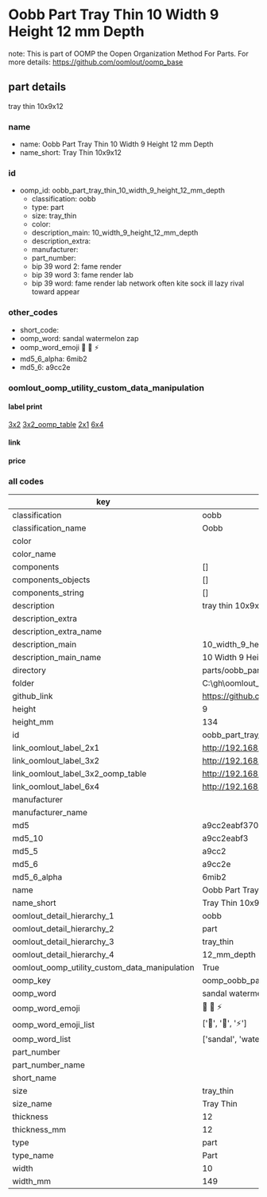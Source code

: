 # Oobb Part Tray Thin 10 Width 9 Height 12 mm Depth  

note: This is part of OOMP the Oopen Organization Method For Parts. For more details: https://github.com/oomlout/oomp_base

##  part details
  



tray thin 10x9x12



### name
* name: Oobb Part Tray Thin 10 Width 9 Height 12 mm Depth
* name_short: Tray Thin 10x9x12 
### id
* oomp_id: oobb_part_tray_thin_10_width_9_height_12_mm_depth
  * classification: oobb
  * type: part
  * size: tray_thin
  * color: 
  * description_main: 10_width_9_height_12_mm_depth
  * description_extra: 
  * manufacturer: 
  * part_number: 
  * bip 39 word 2: fame render
  * bip 39 word 3: fame render lab
  * bip 39 word: fame render lab network often kite sock ill lazy rival toward appear

### other_codes
* short_code: 
* oomp_word: sandal watermelon zap
* oomp_word_emoji :sandal: :watermelon: :zap:
* md5_6_alpha: 6mib2
* md5_6: a9cc2e






### oomlout_oomp_utility_custom_data_manipulation
#### label print
[3x2](http://192.168.1.245:1112/?label=oomp%206mib2)
[3x2_oomp_table](http://192.168.1.108:1112/?label=oomp%206mib2)
[2x1](http://192.168.1.242:1112/?label=oomp%206mib2)
[6x4](http://192.168.1.55:1112/?label=oomp%206mib2)    

#### link

                              

#### price







### all codes 
| key | value |  
| --- | --- |  
| classification | oobb |  
| classification_name | Oobb |  
| color |  |  
| color_name |  |  
| components | [] |  
| components_objects | [] |  
| components_string | [] |  
| description | tray thin 10x9x12 |  
| description_extra |  |  
| description_extra_name |  |  
| description_main | 10_width_9_height_12_mm_depth |  
| description_main_name | 10 Width 9 Height 12 mm Depth |  
| directory | parts/oobb_part_tray_thin_10_width_9_height_12_mm_depth |  
| folder | C:\gh\oomlout_oobb_version_4_generated_parts\parts\oobb_part_tray_thin_10_width_9_height_12_mm_depth |  
| github_link | https://github.com/oomlout/oomlout_oomp_part_src/tree/main/parts/oobb_part_tray_thin_10_width_9_height_12_mm_depth |  
| height | 9 |  
| height_mm | 134 |  
| id | oobb_part_tray_thin_10_width_9_height_12_mm_depth |  
| link_oomlout_label_2x1 | http://192.168.1.242:1112/?label=oomp%206mib2 |  
| link_oomlout_label_3x2 | http://192.168.1.245:1112/?label=oomp%206mib2 |  
| link_oomlout_label_3x2_oomp_table | http://192.168.1.108:1112/?label=oomp%206mib2 |  
| link_oomlout_label_6x4 | http://192.168.1.55:1112/?label=oomp%206mib2 |  
| manufacturer |  |  
| manufacturer_name |  |  
| md5 | a9cc2eabf370f9c1ecccd94cf82d8293 |  
| md5_10 | a9cc2eabf3 |  
| md5_5 | a9cc2 |  
| md5_6 | a9cc2e |  
| md5_6_alpha | 6mib2 |  
| name | Oobb Part Tray Thin 10 Width 9 Height 12 mm Depth |  
| name_short | Tray Thin 10x9x12  |  
| oomlout_detail_hierarchy_1 | oobb |  
| oomlout_detail_hierarchy_2 | part |  
| oomlout_detail_hierarchy_3 | tray_thin |  
| oomlout_detail_hierarchy_4 | 12_mm_depth |  
| oomlout_oomp_utility_custom_data_manipulation | True |  
| oomp_key | oomp_oobb_part_tray_thin_10_width_9_height_12_mm_depth |  
| oomp_word | sandal watermelon zap |  
| oomp_word_emoji | :sandal: :watermelon: :zap: |  
| oomp_word_emoji_list | [':sandal:', ':watermelon:', ':zap:'] |  
| oomp_word_list | ['sandal', 'watermelon', 'zap'] |  
| part_number |  |  
| part_number_name |  |  
| short_name |  |  
| size | tray_thin |  
| size_name | Tray Thin |  
| thickness | 12 |  
| thickness_mm | 12 |  
| type | part |  
| type_name | Part |  
| width | 10 |  
| width_mm | 149 |  
